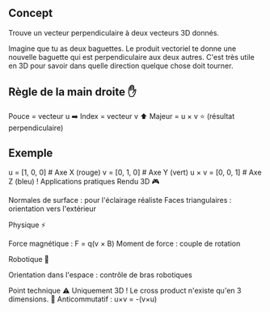## Concept
Trouve un vecteur perpendiculaire à deux vecteurs 3D donnés.

Imagine que tu as deux baguettes. Le produit vectoriel te donne une nouvelle baguette qui est perpendiculaire aux deux autres. C'est très utile en 3D pour savoir dans quelle direction quelque chose doit tourner.

## Règle de la main droite ✋
Pouce = vecteur u ➡️
Index = vecteur v ⬆️
Majeur = u × v ⭐ (résultat perpendiculaire)

## Exemple
u = [1, 0, 0]  # Axe X (rouge)
v = [0, 1, 0]  # Axe Y (vert)
u × v = [0, 0, 1]  # Axe Z (bleu) !
Applications pratiques
Rendu 3D 🎮

Normales de surface : pour l'éclairage réaliste
Faces triangulaires : orientation vers l'extérieur

Physique ⚡

Force magnétique : F = q(v × B)
Moment de force : couple de rotation

Robotique 🤖

Orientation dans l'espace : contrôle de bras robotiques

Point technique
⚠️ Uniquement 3D ! Le cross product n'existe qu'en 3 dimensions.
🔄 Anticommutatif : u×v = -(v×u)
